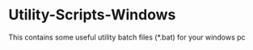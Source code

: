 # Utility-Scripts-Windows
This contains some useful utility batch files (*.bat) for your windows pc
